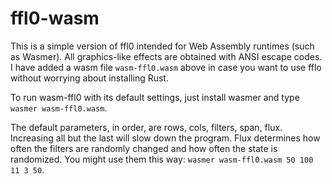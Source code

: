 # ffl0-wasm

This is a simple version of ffl0 intended for Web Assembly runtimes (such as Wasmer). All graphics-like effects are obtained with ANSI escape codes. I have added a wasm file  `wasm-ffl0.wasm` above in case you want to use fflo without worrying about installing Rust.

To run wasm-ffl0 with its default settings, just install wasmer and type `wasmer wasm-ffl0.wasm`.

The default parameters, in order, are rows, cols, filters, span, flux. Increasing all but the last will slow down the program. Flux determines how often the filters are randomly changed and how often the state is randomized. You might use them this way: ``wasmer wasm-ffl0.wasm 50 100 11 3 50``.

